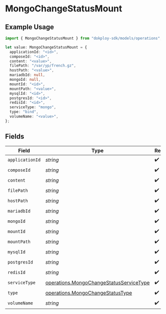 # MongoChangeStatusMount

## Example Usage

```typescript
import { MongoChangeStatusMount } from "dokploy-sdk/models/operations";

let value: MongoChangeStatusMount = {
  applicationId: "<id>",
  composeId: "<id>",
  content: "<value>",
  filePath: "/var/yp/french.gz",
  hostPath: "<value>",
  mariadbId: null,
  mongoId: null,
  mountId: "<id>",
  mountPath: "<value>",
  mysqlId: "<id>",
  postgresId: "<id>",
  redisId: "<id>",
  serviceType: "mongo",
  type: "bind",
  volumeName: "<value>",
};
```

## Fields

| Field                                                                                              | Type                                                                                               | Required                                                                                           | Description                                                                                        |
| -------------------------------------------------------------------------------------------------- | -------------------------------------------------------------------------------------------------- | -------------------------------------------------------------------------------------------------- | -------------------------------------------------------------------------------------------------- |
| `applicationId`                                                                                    | *string*                                                                                           | :heavy_check_mark:                                                                                 | N/A                                                                                                |
| `composeId`                                                                                        | *string*                                                                                           | :heavy_check_mark:                                                                                 | N/A                                                                                                |
| `content`                                                                                          | *string*                                                                                           | :heavy_check_mark:                                                                                 | N/A                                                                                                |
| `filePath`                                                                                         | *string*                                                                                           | :heavy_check_mark:                                                                                 | N/A                                                                                                |
| `hostPath`                                                                                         | *string*                                                                                           | :heavy_check_mark:                                                                                 | N/A                                                                                                |
| `mariadbId`                                                                                        | *string*                                                                                           | :heavy_check_mark:                                                                                 | N/A                                                                                                |
| `mongoId`                                                                                          | *string*                                                                                           | :heavy_check_mark:                                                                                 | N/A                                                                                                |
| `mountId`                                                                                          | *string*                                                                                           | :heavy_check_mark:                                                                                 | N/A                                                                                                |
| `mountPath`                                                                                        | *string*                                                                                           | :heavy_check_mark:                                                                                 | N/A                                                                                                |
| `mysqlId`                                                                                          | *string*                                                                                           | :heavy_check_mark:                                                                                 | N/A                                                                                                |
| `postgresId`                                                                                       | *string*                                                                                           | :heavy_check_mark:                                                                                 | N/A                                                                                                |
| `redisId`                                                                                          | *string*                                                                                           | :heavy_check_mark:                                                                                 | N/A                                                                                                |
| `serviceType`                                                                                      | [operations.MongoChangeStatusServiceType](../../models/operations/mongochangestatusservicetype.md) | :heavy_check_mark:                                                                                 | N/A                                                                                                |
| `type`                                                                                             | [operations.MongoChangeStatusType](../../models/operations/mongochangestatustype.md)               | :heavy_check_mark:                                                                                 | N/A                                                                                                |
| `volumeName`                                                                                       | *string*                                                                                           | :heavy_check_mark:                                                                                 | N/A                                                                                                |